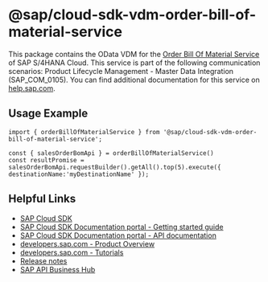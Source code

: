 # @sap/cloud-sdk-vdm-order-bill-of-material-service

This package contains the OData VDM for the [Order Bill Of Material Service](https://api.sap.com/api/API_ORDER_BILL_OF_MATERIAL_SRV) of SAP S/4HANA Cloud.
This service is part of the following communication scenarios: Product Lifecycle Management - Master Data Integration (SAP_COM_0105).
You can find additional documentation for this service on [help.sap.com](https://help.sap.com:00443/http.svc/ahp2/SAP_S4HANA_CLOUD/latest/EN/02/d11a1c68bd451d91182e1e6ee5fb25/frameset.htm).

## Usage Example
```
import { orderBillOfMaterialService } from '@sap/cloud-sdk-vdm-order-bill-of-material-service';

const { salesOrderBomApi } = orderBillOfMaterialService()
const resultPromise = salesOrderBomApi.requestBuilder().getAll().top(5).execute({ destinationName:'myDestinationName' });

```

## Helpful Links

- [SAP Cloud SDK](https://github.com/SAP/cloud-sdk-js)
- [SAP Cloud SDK Documentation portal - Getting started guide](https://sap.github.io/cloud-sdk/docs/js/getting-started)
- [SAP Cloud SDK Documentation portal - API documentation](https://sap.github.io/cloud-sdk/docs/js/api)
- [developers.sap.com - Product Overview](https://developers.sap.com/topics/cloud-sdk.html)
- [developers.sap.com - Tutorials](https://developers.sap.com/tutorial-navigator.html?tag=software-product:technology-platform/sap-cloud-sdk&tag=tutorial:type/tutorial&tag=programming-tool:javascript)
- [Release notes](https://help.sap.com/doc/2324e9c3b28748a4ae2ad08166d77675/1.0/en-US/js-index.html)
- [SAP API Business Hub](https://api.sap.com/)
